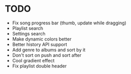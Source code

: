 # TODO

- Fix song progress bar (thumb, update while dragging)
- Playlist search
- Settings search
- Make dynamic colors better
- Better history API support
- Add genre to albums and sort by it
- Don't sort on push and sort after
- Cool gradient effect
- Fix playlist double header
